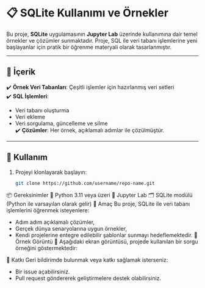 
# 📋 SQLite Kullanımı ve Örnekler

Bu proje, **SQLite** uygulamasının **Jupyter Lab** üzerinde kullanımına dair temel örnekler ve çözümler sunmaktadır. Proje, SQL ile veri tabanı işlemlerine yeni başlayanlar için pratik bir öğrenme materyali olarak tasarlanmıştır. 

---

## 📂 İçerik

✔️ **Örnek Veri Tabanları**: Çeşitli işlemler için hazırlanmış veri setleri  
✔️ **SQL İşlemleri**:  
   - Veri tabanı oluşturma  
   - Veri ekleme  
   - Veri sorgulama, güncelleme ve silme  
✔️ **Çözümler**: Her örnek, açıklamalı adımlar ile çözülmüştür.  

---

## 🚀 Kullanım

1. Projeyi klonlayarak başlayın:
   ```bash
   git clone https://github.com/username/repo-name.git
    ```

📦 Gereksinimler
🐍 Python 3.11 veya üzeri
📘 Jupyter Lab
🗂️ SQLite modülü (Python ile varsayılan olarak gelir)
🎯 Amaç
Bu proje, SQLite ile veri tabanı işlemlerini öğrenmek isteyenlere:

- Adım adım açıklamalı çözümler,
- Gerçek dünya senaryolarına uygun örnekler,
- Kendi projelerine entegre edilebilir şablonlar sunmayı hedeflemektedir.
🌟 Örnek Görüntü
📌 Aşağıdaki ekran görüntüsü, projede kullanılan bir sorgu örneğini göstermektedir:


🤝 Katkı
Geri bildirimde bulunmak veya katkı sağlamak isterseniz:

- Bir issue açabilirsiniz.
- Pull request göndererek geliştirmelere destek olabilirsiniz.



